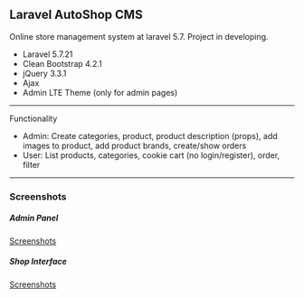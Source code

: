 <h2>Laravel AutoShop CMS</h2>
<p>Online store management system at laravel 5.7. Project in developing.</p>
<ul>
    <li>Laravel 5.7.21</li>
    <li>Clean Bootstrap 4.2.1</li>
    <li>jQuery 3.3.1</li>
    <li>Ajax</li>
    <li>Admin LTE Theme (only for admin pages)</li>
</ul>
<hr>
Functionality
<ul>
    <li>Admin: Create categories, product, product description (props), add images to product, add product brands, create/show orders</li>
    <li>User: List products, categories, cookie cart (no login/register), order, filter</li>
</ul>
<hr>
<h3>Screenshots</h3>
<h5>Admin Panel</h5>
<a href="https://github.com/bigenergy/laravel-autoshop/tree/restyle/screenshots/Admin">Screenshots</a>
<h5>Shop Interface</h5>
<a href="https://github.com/bigenergy/laravel-autoshop/tree/restyle/screenshots/Shop">Screenshots</a>


